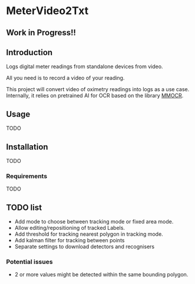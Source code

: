 # MeterVideo2Txt

## Work in Progress!!

## Introduction
Logs digital meter readings from standalone devices from video. 

All you need is to record a video of your reading.

This project will convert video of oximetry readings into logs as a use case.
Internally, it relies on pretrained AI for OCR based on the library [MMOCR](https://github.com/open-mmlab/mmocr).

## Usage
TODO

## Installation
TODO

### Requirements
TODO


## TODO list
- Add mode to choose between tracking mode or fixed area mode.
- Allow editing/repositioning of tracked Labels.
- Add threshold for tracking nearest polygon in tracking mode. 
- Add kalman filter for tracking between points
- Separate settings to download detectors and recognisers

### Potential issues
- 2 or more values might be detected within the same bounding polygon. 
